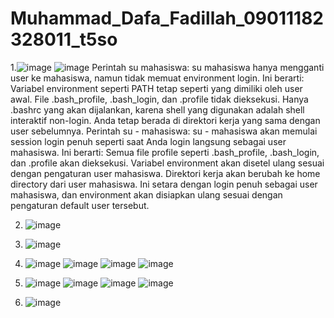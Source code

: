 # Muhammad_Dafa_Fadillah_09011182328011_t5so
1.![image](https://github.com/user-attachments/assets/c17617bc-5442-4f51-86c2-8c273ddcd424)
![image](https://github.com/user-attachments/assets/ba852c02-8bb2-441d-9247-fe616e027e65)
Perintah su mahasiswa:
su mahasiswa hanya mengganti user ke mahasiswa, namun tidak memuat environment login. Ini berarti:
Variabel environment seperti PATH tetap seperti yang dimiliki oleh user awal.
File .bash_profile, .bash_login, dan .profile tidak dieksekusi.
Hanya .bashrc yang akan dijalankan, karena shell yang digunakan adalah shell interaktif non-login.
Anda tetap berada di direktori kerja yang sama dengan user sebelumnya.
Perintah su - mahasiswa:
su - mahasiswa akan memulai session login penuh seperti saat Anda login langsung sebagai user mahasiswa. Ini berarti:
Semua file profile seperti .bash_profile, .bash_login, dan .profile akan dieksekusi.
Variabel environment akan disetel ulang sesuai dengan pengaturan user mahasiswa.
Direktori kerja akan berubah ke home directory dari user mahasiswa.
Ini setara dengan login penuh sebagai user mahasiswa, dan environment akan disiapkan ulang sesuai dengan pengaturan default user tersebut.

2. ![image](https://github.com/user-attachments/assets/695e01e9-a7c8-44bf-9aa4-8bd56fd2b805)
   
3. ![image](https://github.com/user-attachments/assets/176c83b8-3de2-4ba1-b811-4c659d9274cb)
   
4. ![image](https://github.com/user-attachments/assets/1b42f5d8-b9df-43d6-911d-db3626ef4808)
   ![image](https://github.com/user-attachments/assets/68839384-9f66-4f93-8366-dc9cb9aceb5e)
   ![image](https://github.com/user-attachments/assets/0f8b1f08-3043-4f35-ad7e-e51c6734ad4d)
   ![image](https://github.com/user-attachments/assets/23046a5a-b5d4-4e9f-899b-b8218b254f12)

5. ![image](https://github.com/user-attachments/assets/d9dbd760-ee30-466f-9108-d6974fc29ab9)
   ![image](https://github.com/user-attachments/assets/e8c0f7aa-9a2a-411b-be38-a15a3540bd03)
   ![image](https://github.com/user-attachments/assets/21f4a1b2-d428-46ae-aa75-a558b6961564)
   ![image](https://github.com/user-attachments/assets/fb5814f2-f8d1-4b74-97b1-c6fe74fd90a8)

6. ![image](https://github.com/user-attachments/assets/6a7666d7-0217-499d-9da6-dff8f2a4318c)









